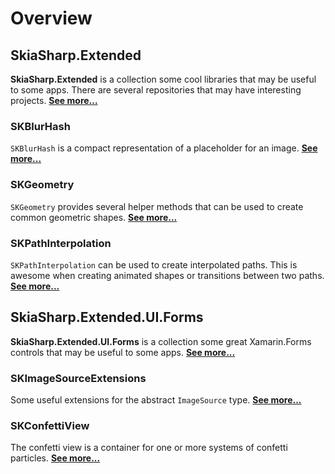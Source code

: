 # Overview

## SkiaSharp.Extended

**SkiaSharp.Extended** is a collection some cool libraries that may be
useful to some apps. There are several repositories that may have
interesting projects. [**See more...**](extended/index)

### SKBlurHash

`SKBlurHash` is a compact representation of a placeholder for an image. [**See more...**](extended/skblurhash)

### SKGeometry

`SKGeometry` provides several helper methods that can be used to create common geometric shapes. [**See more...**](extended/skgeometry)

### SKPathInterpolation

`SKPathInterpolation` can be used to create interpolated paths. This is awesome when creating animated shapes or transitions between two paths. [**See more...**](extended/skpathinterpolation)

## SkiaSharp.Extended.UI.Forms

**SkiaSharp.Extended.UI.Forms** is a collection some great Xamarin.Forms controls
that may be useful to some apps. [**See more...**](ui/index)

### SKImageSourceExtensions

Some useful extensions for the abstract `ImageSource` type. [**See more...**](ui/skimagesourceextensions)

### SKConfettiView

The confetti view is a container for one or more systems of confetti particles. [**See more...**](ui/skconfettiview)

